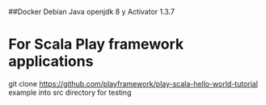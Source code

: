 
##Docker Debian Java openjdk 8 y Activator 1.3.7
# For Scala Play framework applications

git clone https://github.com/playframework/play-scala-hello-world-tutorial example
into src directory for testing
